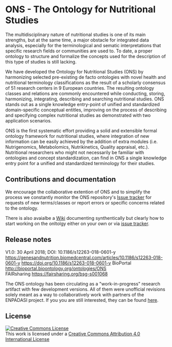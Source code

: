# ONS - The Ontology for Nutritional Studies

The multidisciplinary nature of nutritional studies is one of its main strengths, but at the same time, a major obstacle for integrated data analysis, especially for the terminological and sematic interpretations that specific research fields or communities are used to. To date, a proper ontology to structure and formalize the concepts used for the description of this type of studies is still lacking.

We have developed the Ontology for Nutritional Studies (ONS) by harmonizing selected pre-existing de facto ontologies with novel health and nutritional terminology classifications as the result of a scholarly consensus of 51 research centers in 9 European countries. The resulting ontology classes and relations are commonly encountered while conducting, storing, harmonizing, integrating, describing and searching nutritional studies. ONS stands out as a single knowledge entry-point of unified and standardized domain-specific conceptual entitles, improving on the process of describing and specifying complex nutritional studies as demonstrated with two application scenarios.

ONS is the first systematic effort providing a solid and extensible formal ontology framework for nutritional studies, where integration of new information can be easily achieved by the addition of extra modules (i.e. Nutrigenomics, Metabolomics, Nutrikinetics, Quality appraisal, etc.). Nutritional researchers who might not necessarily be familiar with ontologies and concept standardization, can find in ONS a single knowledge entry point for a unified and standardized terminology for their studies. 

## Contributions and documentation
We encourage the collaborative extention of ONS and to simplify the process we constantly monitor the ONS repository's [Issue tracker](https://github.com/enpadasi/Ontology-for-Nutritional-Studies/issues) for requests of new terms/classes or report errors or specific concerns related to the ontology.

There is also avaialbe a [Wiki](https://github.com/enpadasi/Ontology-for-Nutritional-Studies/wiki) documenting synthentically but clearly how to start working on the onltolgy either on your own or via [issue tracker](https://github.com/enpadasi/Ontology-for-Nutritional-Studies/issues).


## Release notes

V1.0:  30 April 2018; DOI: 10.1186/s12263-018-0601-y
https://genesandnutrition.biomedcentral.com/articles/10.1186/s12263-018-0601-y
https://doi.org/10.1186/s12263-018-0601-y
BioPortal http://bioportal.bioontology.org/ontologies/ONS  
FAIRsharing https://fairsharing.org/bsg-s001068

The ONS ontology has been circulating as a "work-in-progress" research artifact with few development versions. All of them were unofficial revisions solely meant as a way to collaboratively work with partners of the ENPADASI project. If you you are still interested, they can be found [here](https://github.com/enpadasi/Ontology-for-Nutritional-Studies/tree/master/src/ontology/Older_deprecated).



## License
<a rel="license" href="http://creativecommons.org/licenses/by/4.0/"><img alt="Creative Commons License" style="border-width:0" src="https://i.creativecommons.org/l/by/4.0/88x31.png" /></a><br />This work is licensed under a <a rel="license" href="http://creativecommons.org/licenses/by/4.0/">Creative Commons Attribution 4.0 International License</a>
